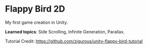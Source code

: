 # Flappy Bird 2D

My first game creation in Unity.

**Learned topics**: Side Scrolling, Infinite Generation, Parallax.

Tutorial Credit: https://github.com/zigurous/unity-flappy-bird-tutorial
